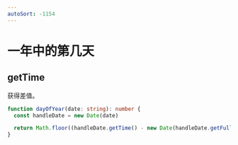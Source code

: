 ```yaml
---
autoSort: -1154
---
```


# 一年中的第几天

## getTime

获得差值。

```ts
function dayOfYear(date: string): number {
  const handleDate = new Date(date)

  return Math.floor((handleDate.getTime() - new Date(handleDate.getFullYear(), 0, 0).getTime()) / 1000 / 60 / 60 / 24)
}
```
